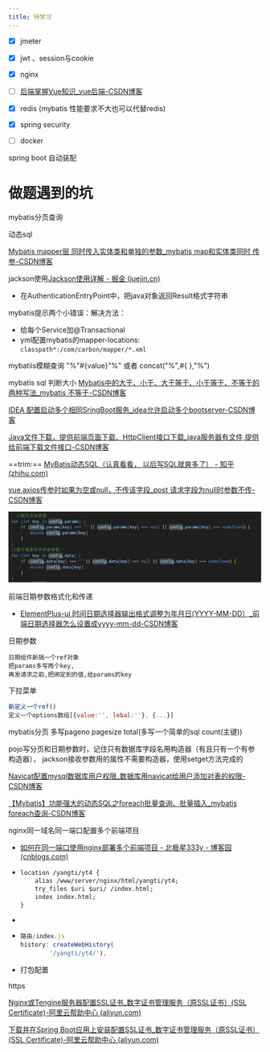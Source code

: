 ```yaml
---
title: 待学习
---
```




- [x] jmeter
- [x] jwt 、session与cookie
- [x] nginx
- [ ] [后端掌握Vue知识_vue后端-CSDN博客](https://blog.csdn.net/m0_49183244/article/details/121088087?utm_medium=distribute.pc_relevant.none-task-blog-2~default~baidujs_baidulandingword~default-8-121088087-blog-112475154.235^v39^pc_relevant_3m_sort_dl_base3&spm=1001.2101.3001.4242.5&utm_relevant_index=11)
- [x] redis (mybatis 性能要求不大也可以代替redis)
- [x] spring security
- [ ] docker



spring boot 自动装配



# 做题遇到的坑

mybatis分页查询

动态sql

[Mybatis mapper层 同时传入实体类和单独的参数_mybatis map和实体类同时 传参-CSDN博客](https://blog.csdn.net/qq_35387940/article/details/104775583)

jackson使用[Jackson使用详解 - 掘金 (juejin.cn)](https://juejin.cn/post/6844904166809157639)

- 在AuthenticationEntryPoint中，把java对象返回Result格式字符串

mybatis提示两个小错误：解决方法：

- 给每个Service加@Transactional
- yml配置mybatis的mapper-locations: ```classpath*:/com/carbon/mapper/*.xml```

mybatiis模糊查询 "%"#{value}"%"  或者 concat("%",#{ },"%")

mybatis sql 判断大小 [Mybatis中的大于、小于、大于等于、小于等于、不等于的两种写法_mybatis 不等于-CSDN博客](https://blog.csdn.net/yuanmuchunpin/article/details/127487788?utm_medium=distribute.pc_relevant.none-task-blog-2~default~baidujs_baidulandingword~default-0-127487788-blog-110483385.235^v40^pc_relevant_anti_vip&spm=1001.2101.3001.4242.1&utm_relevant_index=3)

[IDEA 配置启动多个相同SringBoot服务_idea允许启动多个bootserver-CSDN博客](https://blog.csdn.net/qq_31519989/article/details/112254157)

[Java文件下载，提供前端页面下载、HttpClient接口下载_java服务器有文件,提供给前端下载文件接口-CSDN博客](https://blog.csdn.net/shenju2011/article/details/109547739)

==trim:== [MyBatis动态SQL（认真看看， 以后写SQL就爽多了） - 知乎 (zhihu.com)](https://zhuanlan.zhihu.com/p/165092050)

[vue axios传参时如果为空或null，不传该字段_post 请求字段为null时参数不传-CSDN博客](https://blog.csdn.net/yf18040578780/article/details/126365732?utm_medium=distribute.pc_relevant.none-task-blog-2~default~baidujs_baidulandingword~default-0-126365732-blog-115033039.235^v40^pc_relevant_anti_vip&spm=1001.2101.3001.4242.1&utm_relevant_index=3)

![image-20240107151548319](./待学习/image-20240107151548319.png)

前端日期参数格式化和传递

- [ElementPlus-ui 时间日期选择器输出格式调整为年月日(YYYY-MM-DD）_前端日期选择器怎么设置成yyyy-mm-dd-CSDN博客](https://blog.csdn.net/weixin_57997644/article/details/131864287)

日期参数

```
日期组件新搞一个ref对象
把params多写两个key,
再发请求之前,把绑定到的值,给params的key
```

下拉菜单

```js
新定义一个ref()
定义一个options数组[{value:'', lebal:''}, {...}]
```



mybatis分页 多写pageno pagesize total(多写一个简单的sql count(主键))

pojo写分页和日期参数时，记住只有数据库字段名用构造器（有且只有一个有参构造器）， jackson接收参数用的属性不需要构造器，使用setget方法完成的

[Navicat配置mysql数据库用户权限_数据库用navicat给用户添加对表的权限-CSDN博客](https://blog.csdn.net/qq_21187515/article/details/92618885)

[【Mybatis】功能强大的动态SQL之foreach批量查询、批量插入_mybatis foreach查询-CSDN博客](https://blog.csdn.net/Bcoder_m/article/details/119571146)

nginx同一域名同一端口配置多个前端项目

- [如何在同一端口使用nginx部署多个前端项目 - 北极星333y - 博客园 (cnblogs.com)](https://www.cnblogs.com/xinyuyue/p/16400116.html)

- ```
  location /yangti/yt4 {
      alias /www/server/nginx/html/yangti/yt4;
      try_files $uri $uri/ /index.html;
      index index.html;
  }
  ```

- 

- ```js
  路由/index.js
  history: createWebHistory(
          '/yangti/yt4/'),
  ```

- 打包配置

https

[Nginx或Tengine服务器配置SSL证书_数字证书管理服务（原SSL证书）(SSL Certificate)-阿里云帮助中心 (aliyun.com)](https://help.aliyun.com/zh/ssl-certificate/user-guide/install-ssl-certificates-on-nginx-servers-or-tengine-servers?spm=a2c4g.11186623.0.0.2eea7017CXdYw4)

[下载并在Spring Boot应用上安装配置SSL证书_数字证书管理服务（原SSL证书）(SSL Certificate)-阿里云帮助中心 (aliyun.com)](https://help.aliyun.com/zh/ssl-certificate/user-guide/enable-https-on-spring-boot?spm=a2c4g.11186623.0.0.40127017BvTfFw)

